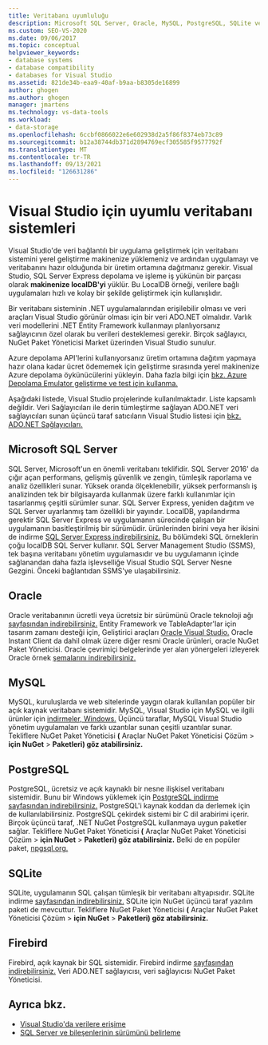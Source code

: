 ```yaml
---
title: Veritabanı uyumluluğu
description: Microsoft SQL Server, Oracle, MySQL, PostgreSQL, SQLite ve Firebird gibi Visual Studio için uyumlu veritabanı sistemlerini gözden geçirme.
ms.custom: SEO-VS-2020
ms.date: 09/06/2017
ms.topic: conceptual
helpviewer_keywords:
- database systems
- database compatibility
- databases for Visual Studio
ms.assetid: 821de34b-eaa9-40af-b9aa-b8305de16899
author: ghogen
ms.author: ghogen
manager: jmartens
ms.technology: vs-data-tools
ms.workload:
- data-storage
ms.openlocfilehash: 6ccbf0866022e6e602938d2a5f86f8374eb73c89
ms.sourcegitcommit: b12a38744db371d2894769ecf305585f9577792f
ms.translationtype: MT
ms.contentlocale: tr-TR
ms.lasthandoff: 09/13/2021
ms.locfileid: "126631286"
---
```

# <a name="compatible-database-systems-for-visual-studio"></a>Visual Studio için uyumlu veritabanı sistemleri

Visual Studio'de veri bağlantılı bir uygulama geliştirmek için veritabanı sistemini yerel geliştirme makinenize yüklemeniz ve ardından uygulamayı ve veritabanını hazır olduğunda bir üretim ortamına dağıtmanız gerekir. Visual Studio, SQL Server Express depolama ve işleme iş yükünün bir parçası olarak **makinenize localDB'yi** yüklür. Bu LocalDB örneği, verilere bağlı uygulamaları hızlı ve kolay bir şekilde geliştirmek için kullanışlıdır.

Bir veritabanı sisteminin .NET uygulamalarından erişilebilir olması ve veri araçları Visual Studio görünür olması için bir veri ADO.NET olmalıdır. Varlık veri modellerini .NET Entity Framework kullanmayı planlıyorsanız sağlayıcının özel olarak bu verileri desteklemesi gerekir. Birçok sağlayıcı, NuGet Paket Yöneticisi Market üzerinden Visual Studio sunulur.

Azure depolama API'lerini kullanıyorsanız üretim ortamına dağıtım yapmaya hazır olana kadar ücret ödememek için geliştirme sırasında yerel makinenize Azure depolama öykünücülerini yükleyin. Daha fazla bilgi için [bkz. Azure Depolama Emulator geliştirme ve test için kullanma.](/azure/storage/common/storage-use-emulator)

Aşağıdaki listede, Visual Studio projelerinde kullanılmaktadır. Liste kapsamlı değildir. Veri Sağlayıcıları ile derin tümleştirme sağlayan ADO.NET veri sağlayıcıları sunan üçüncü taraf satıcıların Visual Studio listesi için [bkz. ADO.NET Sağlayıcıları.](/dotnet/framework/data/adonet/data-providers)

## <a name="microsoft-sql-server"></a>Microsoft SQL Server

SQL Server, Microsoft'un en önemli veritabanı teklifidir. SQL Server 2016' da çığır açan performans, gelişmiş güvenlik ve zengin, tümleşik raporlama ve analiz özellikleri sunar. Yüksek oranda ölçeklenebilir, yüksek performanslı iş analizinden tek bir bilgisayarda kullanmak üzere farklı kullanımlar için tasarlanmış çeşitli sürümler sunar. SQL Server Express, yeniden dağıtım ve SQL Server uyarlanmış tam özellikli bir yayındır.  LocalDB, yapılandırma gerektir SQL Server Express ve uygulamanın sürecinde çalışan bir uygulamanın basitleştirilmiş bir sürümüdir. ürünlerinden birini veya her ikisini de indirme [SQL Server Express indirebilirsiniz.](https://www.microsoft.com/sql-server/sql-server-editions-express) Bu bölümdeki SQL örneklerin çoğu localDB SQL Server kullanır. SQL Server Management Studio (SSMS), tek başına veritabanı yönetim uygulamasıdır ve bu uygulamanın içinde sağlanandan daha fazla işlevselliğe Visual Studio SQL Server Nesne Gezgini. Önceki bağlantıdan SSMS'ye ulaşabilirsiniz.

## <a name="oracle"></a>Oracle

Oracle veritabanının ücretli veya ücretsiz bir sürümünü Oracle teknoloji ağı [sayfasından indirebilirsiniz.](https://www.oracle.com/database/technologies/oracle-database-software-downloads.html) Entity Framework ve TableAdapter'lar için tasarım zamanı desteği için, Geliştirici araçları [Oracle Visual Studio.](https://www.oracle.com/database/technologies/developer-tools/visual-studio/) Oracle Instant Client da dahil olmak üzere diğer resmi Oracle ürünleri, oracle NuGet Paket Yöneticisi. Oracle çevrimiçi belgelerinde yer alan yönergeleri izleyerek Oracle örnek [şemalarını indirebilirsiniz.](https://docs.oracle.com/cd/E11882_01/server.112/e10831/toc.htm)

## <a name="mysql"></a>MySQL

MySQL, kuruluşlarda ve web sitelerinde yaygın olarak kullanılan popüler bir açık kaynak veritabanı sistemidir. MySQL, Visual Studio için MySQL ve ilgili ürünler için [indirmeler, Windows.](https://www.mysql.com/why-mysql/windows/) Üçüncü taraflar, MySQL Visual Studio yönetim uygulamaları ve farklı uzantılar sunan çeşitli uzantılar sunar. Tekliflere NuGet Paket Yöneticisi **(** Araçlar NuGet Paket Yöneticisi Çözüm  >  **için NuGet**  >  **Paketleri) göz atabilirsiniz.**

## <a name="postgresql"></a>PostgreSQL

PostgreSQL, ücretsiz ve açık kaynaklı bir nesne ilişkisel veritabanı sistemidir. Bunu bir Windows yüklemek için [PostgreSQL indirme sayfasından indirebilirsiniz.](https://www.postgresql.org/download/windows/) PostgreSQL'i kaynak koddan da derlemek için de kullanılabilirsiniz. PostgreSQL çekirdek sistemi bir C dil arabirimi içerir. Birçok üçüncü taraf, .NET NuGet PostgreSQL kullanmaya uygun paketler sağlar. Tekliflere NuGet Paket Yöneticisi **(** Araçlar NuGet Paket Yöneticisi Çözüm  >  **için NuGet**  >  **Paketleri) göz atabilirsiniz.** Belki de en popüler paket, [npgsql.org.](http://www.npgsql.org)

## <a name="sqlite"></a>SQLite

SQLite, uygulamanın SQL çalışan tümleşik bir veritabanı altyapısıdır. SQLite indirme [sayfasından indirebilirsiniz.](https://www.sqlite.org/download.html) SQLite için NuGet üçüncü taraf yazılım paketi de mevcuttur. Tekliflere NuGet Paket Yöneticisi **(** Araçlar NuGet Paket Yöneticisi Çözüm  >  **için NuGet**  >  **Paketleri) göz atabilirsiniz.**

## <a name="firebird"></a>Firebird

Firebird, açık kaynak bir SQL sistemidir. Firebird indirme [sayfasından indirebilirsiniz.](http://firebirdsql.org/en/downloads/) Veri ADO.NET sağlayıcısı, veri sağlayıcısı NuGet Paket Yöneticisi.

## <a name="see-also"></a>Ayrıca bkz.

- [Visual Studio'da verilere erişime](../data-tools/accessing-data-in-visual-studio.md)
- [SQL Server ve bileşenlerinin sürümünü belirleme](https://support.microsoft.com/help/321185/how-to-determine-the-version-edition-and-update-level-of-sql-server-an)
